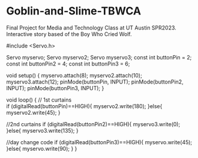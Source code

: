 # Goblin-and-Slime-TBWCA
Final Project for Media and Technology Class at UT Austin SPR2023. Interactive story based of the Boy Who Cried Wolf.

#include <Servo.h>

Servo myservo;
Servo myservo2;
Servo myservo3;
const int buttonPin = 2;
const int buttonPin2 = 4;
const int buttonPin3 = 6;

void setup() {
  myservo.attach(8);
  myservo2.attach(10);
  myservo3.attach(12);
  pinMode(buttonPin, INPUT);
  pinMode(buttonPin2, INPUT);
  pinMode(buttonPin3, INPUT);
}

void loop() {
//  1st curtains  
if (digitalRead(buttonPin)==HIGH){
    myservo2.write(180);
  }else{
    myservo2.write(45);
  }
  
  //2nd curtains
  if (digitalRead(buttonPin2)==HIGH){
    myservo3.write(0);
  }else{
    myservo3.write(135);
  }
  
  //day change code
  if (digitalRead(buttonPin3)==HIGH){
    myservo.write(45);
  }else{
    myservo.write(90);
  }
}
